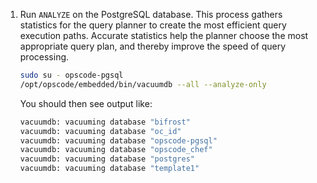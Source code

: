 1. Run `ANALYZE` on the PostgreSQL database. This process gathers statistics for the query planner to create the most efficient query execution paths. Accurate statistics help the planner choose the most appropriate query plan, and thereby improve the speed of query processing.

    ```bash
    sudo su - opscode-pgsql
    /opt/opscode/embedded/bin/vacuumdb --all --analyze-only
    ```

   You should then see output like:

    ```bash
    vacuumdb: vacuuming database "bifrost"
    vacuumdb: vacuuming database "oc_id"
    vacuumdb: vacuuming database "opscode-pgsql"
    vacuumdb: vacuuming database "opscode_chef"
    vacuumdb: vacuuming database "postgres"
    vacuumdb: vacuuming database "template1"
    ```